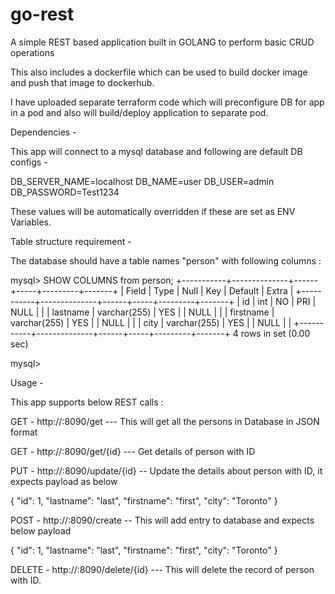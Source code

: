 # go-rest
A simple REST based application built in GOLANG to perform basic CRUD operations

This also includes a dockerfile which can be used to build docker image and push that image to dockerhub.

I have uploaded separate terraform code which will preconfigure DB for app in a pod and also will build/deploy application to separate pod.

Dependencies -

This app will connect to a mysql database and following are default DB configs -

DB_SERVER_NAME=localhost
DB_NAME=user
DB_USER=admin
DB_PASSWORD=Test1234

These values will be automatically overridden if these are set as ENV Variables.


Table structure requirement -

The database should have a table names "person" with following columns :

mysql> SHOW COLUMNS from person;
+-----------+--------------+------+-----+---------+-------+
| Field     | Type         | Null | Key | Default | Extra |
+-----------+--------------+------+-----+---------+-------+
| id        | int          | NO   | PRI | NULL    |       |
| lastname  | varchar(255) | YES  |     | NULL    |       |
| firstname | varchar(255) | YES  |     | NULL    |       |
| city      | varchar(255) | YES  |     | NULL    |       |
+-----------+--------------+------+-----+---------+-------+
4 rows in set (0.00 sec)

mysql>

Usage -

This app supports below REST calls :

GET - http://<host-name>:8090/get --- This will get all the persons in Database in JSON format

GET - http://<host-name>:8090/get/{id} --- Get details of person with ID 

PUT - http://<host-name>:8090/update/{id} -- Update the details about person with ID, it expects payload as below

{
    "id": 1,
    "lastname": "last",
    "firstname": "first",
    "city": "Toronto"
}

POST - http://<host-name>:8090/create -- This will add entry to database and expects below payload 

{
    "id": 1,
    "lastname": "last",
    "firstname": "first",
    "city": "Toronto"
}

DELETE - http://<host-name>:8090/delete/{id} --- This will delete the record of person with ID.

